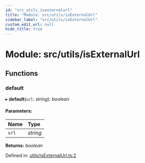 ```yaml
---
id: "src_utils_isexternalurl"
title: "Module: src/utils/isExternalUrl"
sidebar_label: "src/utils/isExternalUrl"
custom_edit_url: null
hide_title: true
---
```


# Module: src/utils/isExternalUrl

## Functions

### default

▸ **default**(`url`: *string*): *boolean*

#### Parameters:

| Name | Type |
| :------ | :------ |
| `url` | *string* |

**Returns:** *boolean*

Defined in: [utils/isExternalUrl.ts:2](https://github.com/xr3ngine/xr3ngine/blob/7e8e151f1/packages/common/src/utils/isExternalUrl.ts#L2)
